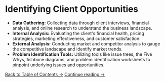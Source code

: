 # Identifying Client Opportunities

- **Data Gathering:** Collecting data through client interviews, financial analysis, and online research to understand the business landscape.
- **Internal Analysis:** Evaluating the client's financial health, pricing strategies, marketing effectiveness, and customer satisfaction.
- **External Analysis:** Conducting market and competitor analysis to gauge the competitive landscape and identify market trends.
- **Problem Identification Tools:** Utilizing tools like issue trees, the Five Whys, fishbone diagrams, and problem identification worksheets to pinpoint underlying issues and opportunities.

[Back to Table of Contents →](/think-like-consultant.md)
[Continue reading →](issue-tree.md)
